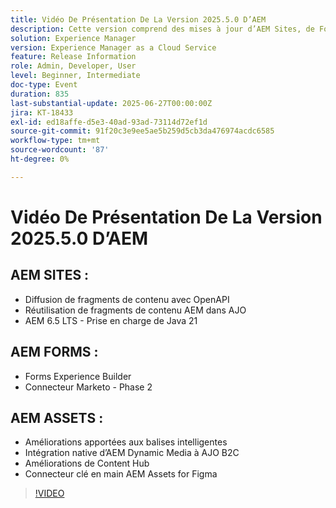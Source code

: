 ```yaml
---
title: Vidéo De Présentation De La Version 2025.5.0 D’AEM
description: Cette version comprend des mises à jour d’AEM Sites, de Forms et d’Assets, notamment la diffusion OpenAPI, la prise en charge de Java 21, les balises intelligentes, le connecteur Figma et Dynamic Media pour AJO B2C.
solution: Experience Manager
version: Experience Manager as a Cloud Service
feature: Release Information
role: Admin, Developer, User
level: Beginner, Intermediate
doc-type: Event
duration: 835
last-substantial-update: 2025-06-27T00:00:00Z
jira: KT-18433
exl-id: ed18affe-d5e3-40ad-93ad-73114d72ef1d
source-git-commit: 91f20c3e9ee5ae5b259d5cb3da476974acdc6585
workflow-type: tm+mt
source-wordcount: '87'
ht-degree: 0%

---
```


# Vidéo De Présentation De La Version 2025.5.0 D’AEM

## AEM SITES :

* Diffusion de fragments de contenu avec OpenAPI
* Réutilisation de fragments de contenu AEM dans AJO
* AEM 6.5 LTS - Prise en charge de Java 21

## AEM FORMS :

* Forms Experience Builder
* Connecteur Marketo - Phase 2

## AEM ASSETS :

* Améliorations apportées aux balises intelligentes
* Intégration native d’AEM Dynamic Media à AJO B2C
* Améliorations de Content Hub
* Connecteur clé en main AEM Assets for Figma

>[!VIDEO](https://video.tv.adobe.com/v/3464352/?learn=on&enablevpops&captions=fre_fr)
